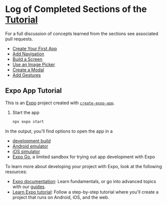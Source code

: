 # Log of Completed Sections of the [Tutorial](https://docs.expo.dev/tutorial/introduction/)
For a full discussion of concepts learned from the sections see associated pull requests.
- [Create Your First App](https://docs.expo.dev/tutorial/create-your-first-app/)
- [Add Navigation](https://docs.expo.dev/tutorial/add-navigation/)
- [Build a Screen](https://docs.expo.dev/tutorial/build-a-screen/)
- [Use an Image Picker](https://docs.expo.dev/tutorial/image-picker/)
- [Create a Modal](https://docs.expo.dev/tutorial/create-a-modal/)
- [Add Gestures](https://docs.expo.dev/tutorial/gestures/)

## Expo App Tutorial

This is an [Expo](https://expo.dev) project created with [`create-expo-app`](https://www.npmjs.com/package/create-expo-app).
1. Start the app

   ```bash
   npx expo start
   ```

In the output, you'll find options to open the app in a

- [development build](https://docs.expo.dev/develop/development-builds/introduction/)
- [Android emulator](https://docs.expo.dev/workflow/android-studio-emulator/)
- [iOS simulator](https://docs.expo.dev/workflow/ios-simulator/)
- [Expo Go](https://expo.dev/go), a limited sandbox for trying out app development with Expo


To learn more about developing your project with Expo, look at the following resources:

- [Expo documentation](https://docs.expo.dev/): Learn fundamentals, or go into advanced topics with our [guides](https://docs.expo.dev/guides).
- [Learn Expo tutorial](https://docs.expo.dev/tutorial/introduction/): Follow a step-by-step tutorial where you'll create a project that runs on Android, iOS, and the web.

